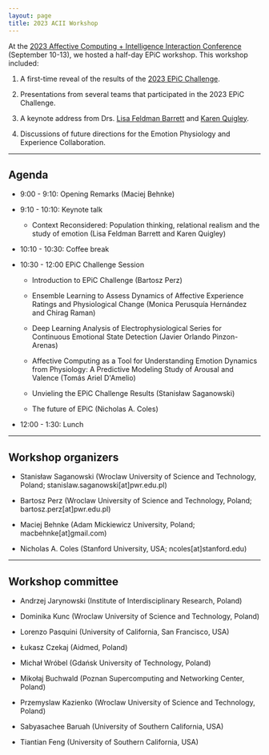 ```yaml
---
layout: page
title: 2023 ACII Workshop
---
```


At the <a href = "https://acii-conf.net/">2023 Affective Computing + Intelligence Interaction Conference</a> (September 10-13), we hosted a half-day EPiC workshop. This workshop included:

1. A first-time reveal of the results of the <a href = "https://epic-collab.github.io/competition/">2023 EPiC Challenge</a>.

2. Presentations from several teams that participated in the 2023 EPiC Challenge.

3. A keynote address from Drs. <a href = "https://lisafeldmanbarrett.com/">Lisa Feldman Barrett</a> and <a href = "https://cos.northeastern.edu/people/karen-quigley/">Karen Quigley</a>.

4. Discussions of future directions for the Emotion Physiology and Experience Collaboration.


***
## Agenda
* 9:00 - 9:10: Opening Remarks (Maciej Behnke)

* 9:10 - 10:10: Keynote talk
	* Context Reconsidered: Population thinking, relational realism and the study of emotion (Lisa Feldman Barrett and Karen Quigley)

* 10:10 - 10:30: Coffee break

* 10:30 - 12:00 EPiC Challenge Session
	* Introduction to EPiC Challenge (Bartosz Perz)

	* Ensemble Learning to Assess Dynamics of Affective Experience Ratings and Physiological Change (Monica Perusquía Hernández and Chirag Raman)

	* Deep Learning Analysis of Electrophysiological Series for Continuous Emotional State Detection (Javier Orlando Pinzon-Arenas)

	* Affective Computing as a Tool for Understanding Emotion Dynamics from Physiology: A Predictive Modeling Study of Arousal and Valence (Tomás Ariel D'Amelio)

	* Unvieling the EPiC Challenge Results (Stanisław Saganowski)

	* The future of EPiC (Nicholas A. Coles)

* 12:00 - 1:30: Lunch


***
## Workshop organizers

* Stanisław Saganowski (Wroclaw University of Science and Technology, Poland; stanislaw.saganowski[at]pwr.edu.pl)

* Bartosz Perz (Wroclaw University of Science and Technology, Poland; bartosz.perz[at]pwr.edu.pl)

* Maciej Behnke (Adam Mickiewicz University, Poland; macbehnke[at]gmail.com)

* Nicholas A. Coles (Stanford University, USA; ncoles[at]stanford.edu)


***
## Workshop committee

* Andrzej Jarynowski (Institute of Interdisciplinary Research, Poland)

* Dominika Kunc (Wroclaw University of Science and Technology, Poland)

* Lorenzo Pasquini (University of California, San Francisco, USA)

* Łukasz Czekaj (Aidmed, Poland)

* Michał Wróbel (Gdańsk University of Technology, Poland)

* Mikołaj Buchwald (Poznan Supercomputing and Networking Center, Poland)

* Przemyslaw Kazienko (Wroclaw University of Science and Technology, Poland)

* Sabyasachee Baruah (University of Southern California, USA)

* Tiantian Feng (University of Southern California, USA)